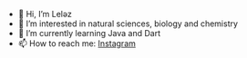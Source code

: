 - 👋 Hi, I’m Leləz
- 👀 I’m interested in natural sciences, biology and chemistry
- 🌱 I’m currently learning Java and Dart 
- 📫 How to reach me: [Instagram](https://instagram.com/_lele.dicola_)

<!---
Di-Cola42/Di-Cola42 is a ✨ special ✨ repository because its `README.md` (this file) appears on your GitHub profile.
You can click the Preview link to take a look at your changes.
--->
